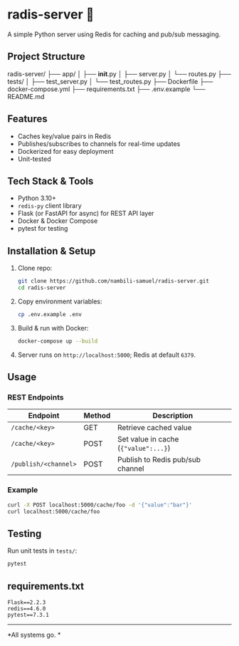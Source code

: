 # radis-server 🔴

A simple Python server using Redis for caching and pub/sub messaging.

## Project Structure

radis-server/
├── app/
│   ├── __init__.py
│   ├── server.py
│   └── routes.py
├── tests/
│   ├── test_server.py
│   └── test_routes.py
├── Dockerfile
├── docker-compose.yml
├── requirements.txt
├── .env.example
└── README.md


## Features

- Caches key/value pairs in Redis
- Publishes/subscribes to channels for real-time updates
- Dockerized for easy deployment
- Unit-tested

## Tech Stack & Tools

- Python 3.10+
- `redis-py` client library
- Flask (or FastAPI for async) for REST API layer
- Docker & Docker Compose
- pytest for testing

## Installation & Setup

1. Clone repo:
   ```bash
   git clone https://github.com/nambili-samuel/radis-server.git
   cd radis-server
   ```
2. Copy environment variables:
   ```bash
   cp .env.example .env
   ```
3. Build & run with Docker:
   ```bash
   docker-compose up --build
   ```
4. Server runs on `http://localhost:5000`; Redis at default `6379`.

## Usage

### REST Endpoints

| Endpoint                      | Method | Description                          |
|------------------------------|--------|--------------------------------------|
| `/cache/<key>`               | GET    | Retrieve cached value                |
| `/cache/<key>`               | POST   | Set value in cache (`{"value":...}`)|
| `/publish/<channel>`         | POST   | Publish to Redis pub/sub channel     |

### Example

```bash
curl -X POST localhost:5000/cache/foo -d '{"value":"bar"}'
curl localhost:5000/cache/foo
```

## Testing

Run unit tests in `tests/`:

```bash
pytest
```

## requirements.txt

```
Flask==2.2.3
redis==4.6.0
pytest==7.3.1
```

---

*All systems go. *
